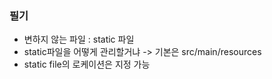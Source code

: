 ### 필기

- 변하지 않는 파일 : static 파일
- static파일을 어떻게 관리할거냐 -> 기본은 src/main/resources
- static file의 로케이션은 지정 가능

